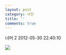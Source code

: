 ```yaml
---
layout: post
category: 사진
title: ''
comments: true
---
```

너머 2
2012-05-30 22:40:10


  

![][link0]

  


[link0]:https://t1.daumcdn.net/cfile/tistory/155D204A4FC6233630
